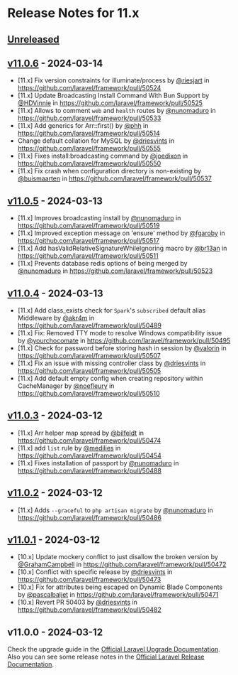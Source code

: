 # Release Notes for 11.x

## [Unreleased](https://github.com/laravel/framework/compare/v11.0.6...11.x)

## [v11.0.6](https://github.com/laravel/framework/compare/v11.0.5...v11.0.6) - 2024-03-14

* [11.x] Fix version constraints for illuminate/process by [@riesjart](https://github.com/riesjart) in https://github.com/laravel/framework/pull/50524
* [11.x] Update Broadcasting Install Command With Bun Support by [@HDVinnie](https://github.com/HDVinnie) in https://github.com/laravel/framework/pull/50525
* [11.x] Allows to comment `web` and `health` routes by [@nunomaduro](https://github.com/nunomaduro) in https://github.com/laravel/framework/pull/50533
* [11.x] Add generics for Arr::first() by [@phh](https://github.com/phh) in https://github.com/laravel/framework/pull/50514
* Change default collation for MySQL by [@driesvints](https://github.com/driesvints) in https://github.com/laravel/framework/pull/50555
* [11.x] Fixes install:broadcasting command by [@joedixon](https://github.com/joedixon) in https://github.com/laravel/framework/pull/50550
* [11.x] Fix crash when configuration directory is non-existing by [@buismaarten](https://github.com/buismaarten) in https://github.com/laravel/framework/pull/50537

## [v11.0.5](https://github.com/laravel/framework/compare/v11.0.4...v11.0.5) - 2024-03-13

* [11.x] Improves broadcasting install by [@nunomaduro](https://github.com/nunomaduro) in https://github.com/laravel/framework/pull/50519
* [11.x] Improved exception message on 'ensure' method by [@fgaroby](https://github.com/fgaroby) in https://github.com/laravel/framework/pull/50517
* [11.x] Add hasValidRelativeSignatureWhileIgnoring macro by [@br13an](https://github.com/br13an) in https://github.com/laravel/framework/pull/50511
* [11.x] Prevents database redis options of being merged by [@nunomaduro](https://github.com/nunomaduro) in https://github.com/laravel/framework/pull/50523

## [v11.0.4](https://github.com/laravel/framework/compare/v11.0.3...v11.0.4) - 2024-03-13

* [11.x] Add class_exists check for `Spark`'s `subscribed` default alias Middleware by [@akr4m](https://github.com/akr4m) in https://github.com/laravel/framework/pull/50489
* [11.x] Fix: Removed TTY mode to resolve Windows compatibility issue  by [@yourchocomate](https://github.com/yourchocomate) in https://github.com/laravel/framework/pull/50495
* [11.x] Check for password before storing hash in session by [@valorin](https://github.com/valorin) in https://github.com/laravel/framework/pull/50507
* [11.x] Fix an issue with missing controller class by [@driesvints](https://github.com/driesvints) in https://github.com/laravel/framework/pull/50505
* [11.x] Add default empty config when creating repository within CacheManager by [@noefleury](https://github.com/noefleury) in https://github.com/laravel/framework/pull/50510

## [v11.0.3](https://github.com/laravel/framework/compare/v11.0.2...v11.0.3) - 2024-03-12

* [11.x] Arr helper map spread by [@bilfeldt](https://github.com/bilfeldt) in https://github.com/laravel/framework/pull/50474
* [11.x] add `list` rule by [@medilies](https://github.com/medilies) in https://github.com/laravel/framework/pull/50454
* [11.x] Fixes installation of passport by [@nunomaduro](https://github.com/nunomaduro) in https://github.com/laravel/framework/pull/50488

## [v11.0.2](https://github.com/laravel/framework/compare/v11.0.1...v11.0.2) - 2024-03-12

* [11.x] Adds `--graceful` to `php artisan migrate` by [@nunomaduro](https://github.com/nunomaduro) in https://github.com/laravel/framework/pull/50486

## [v11.0.1](https://github.com/laravel/framework/compare/v11.0.0..v11.0.1) - 2024-03-12

* [10.x] Update mockery conflict to just disallow the broken version by [@GrahamCampbell](https://github.com/GrahamCampbell) in https://github.com/laravel/framework/pull/50472
* [10.x] Conflict with specific release by [@driesvints](https://github.com/driesvints) in https://github.com/laravel/framework/pull/50473
* [10.x] Fix for attributes being escaped on Dynamic Blade Components by [@pascalbaljet](https://github.com/pascalbaljet) in https://github.com/laravel/framework/pull/50471
* [10.x] Revert PR 50403 by [@driesvints](https://github.com/driesvints) in https://github.com/laravel/framework/pull/50482

## v11.0.0 - 2024-03-12

Check the upgrade guide in the [Official Laravel Upgrade Documentation](https://laravel.com/docs/11.x/upgrade). Also you can see some release notes in the [Official Laravel Release Documentation](https://laravel.com/docs/11.x/releases).
